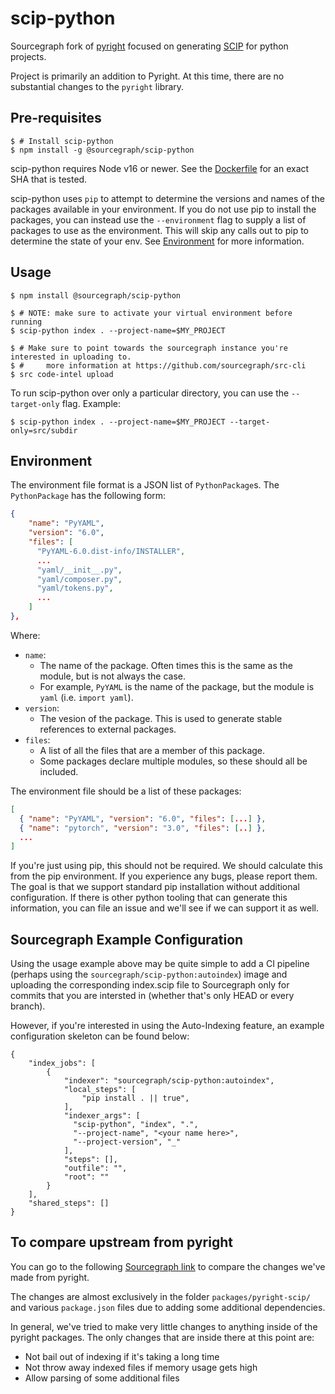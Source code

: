 # scip-python

Sourcegraph fork of [pyright](https://github.com/microsoft/pyright) focused on generating [SCIP](https://github.com/sourcegraph/scip) for python projects.

Project is primarily an addition to Pyright. At this time, there are no substantial changes to the `pyright` library.

## Pre-requisites

```
$ # Install scip-python
$ npm install -g @sourcegraph/scip-python
```

scip-python requires Node v16 or newer. See the [Dockerfile](https://github.com/sourcegraph/scip-python/blob/scip/Dockerfile.autoindex) for an exact SHA that is tested.

scip-python uses `pip` to attempt to determine the versions and names of the packages available in your environment. If you do not use pip to install the packages, you can instead use the `--environment` flag to supply a list of packages to use as the environment. This will skip any calls out to pip to determine the state of your env. See [Environment](##-environment) for more information.


## Usage

```
$ npm install @sourcegraph/scip-python

$ # NOTE: make sure to activate your virtual environment before running
$ scip-python index . --project-name=$MY_PROJECT

$ # Make sure to point towards the sourcegraph instance you're interested in uploading to.
$ #     more information at https://github.com/sourcegraph/src-cli
$ src code-intel upload
```

To run scip-python over only a particular directory, you can use the `--target-only` flag. Example:

```
$ scip-python index . --project-name=$MY_PROJECT --target-only=src/subdir
```

## Environment

The environment file format is a JSON list of `PythonPackage`s. The `PythonPackage` has the following form:

```json
{
    "name": "PyYAML",
    "version": "6.0",
    "files": [
      "PyYAML-6.0.dist-info/INSTALLER",
      ...
      "yaml/__init__.py",
      "yaml/composer.py",
      "yaml/tokens.py",
      ...
    ]
},
```

Where:
- `name`:
  - The name of the package. Often times this is the same as the module, but is not always the case.
  - For example, `PyYAML` is the name of the package, but the module is `yaml` (i.e. `import yaml`).
- `version`:
  - The vesion of the package. This is used to generate stable references to external packages.
- `files`:
  - A list of all the files that are a member of this package.
  - Some packages declare multiple modules, so these should all be included.

The environment file should be a list of these packages:

```json
[
  { "name": "PyYAML", "version": "6.0", "files": [...] },
  { "name": "pytorch", "version": "3.0", "files": [..] },
  ...
]
```

If you're just using pip, this should not be required. We should calculate this from the pip environment. If you experience any bugs, please report them. The goal is that we support standard pip installation without additional configuration. If there is other python tooling that can generate this information, you can file an issue and we'll see if we can support it as well.

## Sourcegraph Example Configuration

Using the usage example above may be quite simple to add a CI pipeline (perhaps using the `sourcegraph/scip-python:autoindex`) image
and uploading the corresponding index.scip file to Sourcegraph only for commits that you are intersted in (whether that's only HEAD
or every branch).

However, if you're interested in using the Auto-Indexing feature, an example configuration skeleton can be found below:

```
{
    "index_jobs": [
        {
            "indexer": "sourcegraph/scip-python:autoindex",
            "local_steps": [
                "pip install . || true",
            ],
            "indexer_args": [
              "scip-python", "index", ".",
              "--project-name", "<your name here>",
              "--project-version", "_"
            ],
            "steps": [],
            "outfile": "",
            "root": ""
        }
    ],
    "shared_steps": []
}
```

## To compare upstream from pyright

You can go to the following [Sourcegraph
link](https://sourcegraph.com/github.com/sourcegraph/scip-python/-/compare/pyright-mirror...scip)
to compare the changes we've made from pyright.

The changes are almost exclusively in the folder `packages/pyright-scip/` and various `package.json` files
due to adding some additional dependencies.

In general, we've tried to make very little changes to anything inside of the pyright packages.
The only changes that are inside there at this point are:
- Not bail out of indexing if it's taking a long time
- Not throw away indexed files if memory usage gets high
- Allow parsing of some additional files

